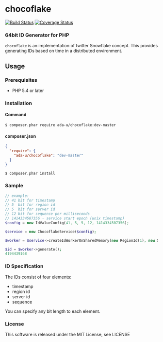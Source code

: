 # chocoflake

[![Build Status](https://travis-ci.org/ada-u/chocoflake.svg?branch=master)](https://travis-ci.org/ada-u/chocoflake)
[![Coverage Status](https://img.shields.io/coveralls/ada-u/chocoflake.svg)](https://coveralls.io/r/ada-u/chocoflake?branch=master)

### 64bit ID Generator for PHP

`chocoflake` is an implementation of twitter Snowflake concept. This provides generating IDs based on time in a distributed environment.

## Usage

### Prerequisites

 - PHP 5.4 or later

### Installation

#### Command

```sh
$ composer.phar require ada-u/chocoflake:dev-master
```

#### composer.json

```json
{
  "require": {
    "ada-u/chocoflake": "dev-master"
  }
}
```

```sh
$ composer.phar install
```

### Sample

```php
// example:
// 41 bit for timestamp
// 5  bit for region id
// 5  bit for server id
// 12 bit for sequence per milliseconds
// 1414334507356 - service start epoch (unix timestamp)
$config = new IdValueConfig(41, 5, 5, 12, 1414334507356);

$service = new ChocoflakeService($config);

$worker = $service->createIdWorkerOnSharedMemory(new RegionId(1), new ServerId(1));

$id = $worker->generate();
4194439168
```

### ID Specification

The IDs consist of four elements:

 - timestamp
 - region id
 - server id
 - sequence

You can specify any bit length to each element.



### License
This software is released under the MIT License, see LICENSE
